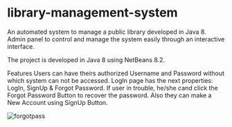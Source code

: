 # library-management-system
An automated system to manage a public library developed in Java 8. Admin panel to control and manage the system easily through an interactive interface.

The project is developed in Java 8 using NetBeans 8.2.

Features
 Users can have theirs authorized Username and Password without which system can not be accessed.
   LogIn page has the  next properties: LogIn, SignUp & Forgot Password.
 If user in trouble, he/she cand click the Forgot Password Button to recover the password. Also they can make a New Account using SignUp    Button.
 
 ![forgotpass](https://user-images.githubusercontent.com/28653674/31584687-a9f48170-b1bb-11e7-9bb7-7082e808b789.PNG)




